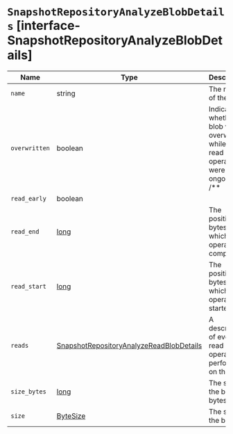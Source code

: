 # `SnapshotRepositoryAnalyzeBlobDetails` [interface-SnapshotRepositoryAnalyzeBlobDetails]

| Name | Type | Description |
| - | - | - |
| `name` | string | The name of the blob. |
| `overwritten` | boolean | Indicates whether the blob was overwritten while the read operations were ongoing. /** |
| `read_early` | boolean | &nbsp; |
| `read_end` | [long](./long.md) | The position, in bytes, at which read operations completed. |
| `read_start` | [long](./long.md) | The position, in bytes, at which read operations started. |
| `reads` | [SnapshotRepositoryAnalyzeReadBlobDetails](./SnapshotRepositoryAnalyzeReadBlobDetails.md) | A description of every read operation performed on the blob. |
| `size_bytes` | [long](./long.md) | The size of the blob in bytes. |
| `size` | [ByteSize](./ByteSize.md) | The size of the blob. |
